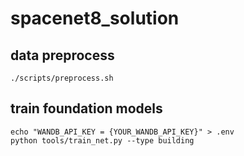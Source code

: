 # spacenet8_solution

## data preprocess

```
./scripts/preprocess.sh
```

## train foundation models

```
echo "WANDB_API_KEY = {YOUR_WANDB_API_KEY}" > .env
python tools/train_net.py --type building
```
